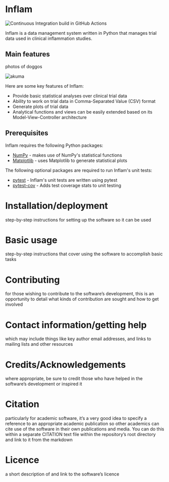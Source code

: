 # Inflam
![Continuous Integration build in GitHub Actions](https://github.com/rfinn/python-intermediate-inflammation/workflows/CI/badge.svg?branch=main)

Inflam is a data management system written in 
Python that manages trial data used in clinical 
inflammation studies.

## Main features

photos of doggos


![akuma](https://github.com/rfinn/python-intermediate-inflammation/Akuma.jpg?branch=doggos)


Here are some key features of Inflam:

- Provide basic statistical analyses over clinical trial data
- Ability to work on trial data in Comma-Separated Value (CSV) format
- Generate plots of trial data
- Analytical functions and views can be easily extended based on its Model-View-Controller architecture

## Prerequisites

Inflam requires the following Python packages:

- [NumPy](https://www.numpy.org/) - makes use of NumPy's statistical functions
- [Matplotlib](https://matplotlib.org/stable/index.html) - uses Matplotlib to generate statistical plots

The following optional packages are required to run Inflam's unit tests:

- [pytest](https://docs.pytest.org/en/stable/) - Inflam's unit tests are written using pytest
- [pytest-cov](https://pypi.org/project/pytest-cov/) - Adds test coverage stats to unit testing

# Installation/deployment

step-by-step instructions for setting up the software so it can be used

# Basic usage

step-by-step instructions that cover using the software to accomplish basic tasks

# Contributing

for those wishing to contribute to the software’s development, this is an opportunity to detail what kinds of contribution are sought and how to get involved

# Contact information/getting help 
which may include things like key author email addresses, and links to mailing lists and other resources

# Credits/Acknowledgements
where appropriate, be sure to credit those who have helped in the software’s development or inspired it

# Citation
particularly for academic software, it’s a very good idea to specify a reference to an appropriate academic publication so other academics can cite use of the software in their own publications and media. You can do this within a separate CITATION text file within the repository’s root directory and link to it from the markdown

# Licence
a short description of and link to the software’s licence
